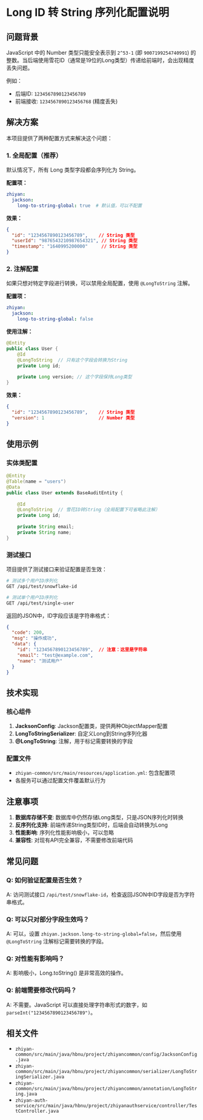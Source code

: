 # Long ID 转 String 序列化配置说明

## 问题背景

JavaScript 中的 Number 类型只能安全表示到 `2^53-1` (即 `9007199254740991`) 的整数。当后端使用雪花ID（通常是19位的Long类型）传递给前端时，会出现精度丢失问题。

例如：
- 后端ID: `1234567890123456789`
- 前端接收: `1234567890123456768` (精度丢失)

## 解决方案

本项目提供了两种配置方式来解决这个问题：

### 1. 全局配置（推荐）

默认情况下，所有 Long 类型字段都会序列化为 String。

**配置项：**
```yaml
zhiyan:
  jackson:
    long-to-string-global: true  # 默认值，可以不配置
```

**效果：**
```json
{
  "id": "1234567890123456789",    // String 类型
  "userId": "9876543210987654321", // String 类型
  "timestamp": "1640995200000"     // String 类型
}
```

### 2. 注解配置

如果只想对特定字段进行转换，可以禁用全局配置，使用 `@LongToString` 注解。

**配置项：**
```yaml
zhiyan:
  jackson:
    long-to-string-global: false
```

**使用注解：**
```java
@Entity
public class User {
    @Id
    @LongToString  // 只有这个字段会转换为String
    private Long id;
    
    private Long version; // 这个字段保持Long类型
}
```

**效果：**
```json
{
  "id": "1234567890123456789",    // String 类型
  "version": 1                    // Number 类型
}
```

## 使用示例

### 实体类配置

```java
@Entity
@Table(name = "users")
@Data
public class User extends BaseAuditEntity {
    
    @Id
    @LongToString  // 雪花ID转String（全局配置下可省略此注解）
    private Long id;
    
    private String email;
    private String name;
}
```

### 测试接口

项目提供了测试接口来验证配置是否生效：

```bash
# 测试多个用户ID序列化
GET /api/test/snowflake-id

# 测试单个用户ID序列化  
GET /api/test/single-user
```

返回的JSON中，ID字段应该是字符串格式：
```json
{
  "code": 200,
  "msg": "操作成功",
  "data": {
    "id": "1234567890123456789",  // 注意：这里是字符串
    "email": "test@example.com",
    "name": "测试用户"
  }
}
```

## 技术实现

### 核心组件

1. **JacksonConfig**: Jackson配置类，提供两种ObjectMapper配置
2. **LongToStringSerializer**: 自定义Long到String序列化器
3. **@LongToString**: 注解，用于标记需要转换的字段

### 配置文件

- `zhiyan-common/src/main/resources/application.yml`: 包含配置项
- 各服务可以通过配置文件覆盖默认行为

## 注意事项

1. **数据库存储不变**: 数据库中仍然存储Long类型，只是JSON序列化时转换
2. **反序列化支持**: 前端传递String类型ID时，后端会自动转换为Long
3. **性能影响**: 序列化性能影响极小，可以忽略
4. **兼容性**: 对现有API完全兼容，不需要修改前端代码

## 常见问题

### Q: 如何验证配置是否生效？
A: 访问测试接口 `/api/test/snowflake-id`，检查返回JSON中ID字段是否为字符串格式。

### Q: 可以只对部分字段生效吗？
A: 可以，设置 `zhiyan.jackson.long-to-string-global=false`，然后使用 `@LongToString` 注解标记需要转换的字段。

### Q: 对性能有影响吗？
A: 影响极小，Long.toString() 是非常高效的操作。

### Q: 前端需要修改代码吗？
A: 不需要。JavaScript 可以直接处理字符串形式的数字，如 `parseInt("1234567890123456789")`。

## 相关文件

- `zhiyan-common/src/main/java/hbnu/project/zhiyancommon/config/JacksonConfig.java`
- `zhiyan-common/src/main/java/hbnu/project/zhiyancommon/serializer/LongToStringSerializer.java`  
- `zhiyan-common/src/main/java/hbnu/project/zhiyancommon/annotation/LongToString.java`
- `zhiyan-auth-service/src/main/java/hbnu/project/zhiyanauthservice/controller/TestController.java`
